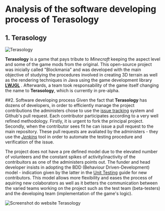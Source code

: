 # Analysis of the software developing process of Terasology

## 1. Terasology

![Terasology](https://github.com/dimamo5/Terasology/blob/Filipa/ESOF-DOCS/images/terasology.png?raw=true)

**Terasology** is a game that pays tribute to *Minecraft* keeping the aspect level and some of the game mods from the original. 
This open-source project was inicially called "Blockmania" and was developed 
with the main objective of studying the procedures involved in creating 3D terrain as well as the rendering techniques 
in Java using the game development library **[LWJGL](http://www.lwjgl.org/)** .
Afterwards, a team took responsability of the game itself changing the name to **Terasology**, which is currently in pre-alpha.

##2. Software developing process
Given the fact that **Terasology** has dozens of developers, in order to efficiently manage the project contributions the administers chose to use the [issue tracking](https://github.com/MovingBlocks/Terasology/issues) system and Github's pull request. Each contributor participates according to a very well refined methodology. Firstly, it is urgent to fork the principal project. Secondly, when the contributor sees fit
he can issue a pull request to the main repository. These pull requests are avaliated by the administers - they use the 
*[Jenkins](https://wiki.jenkins-ci.org/display/JENKINS/Meet+Jenkins)* tool in order to automate the testing procedure and verification of the issue.

The project does not have a pre defined model due to the elevated number of volunteers and the constant spikes of activity/inactivity of the contribuitors as one of the administers points out. The funder and head developer insists in adopting the BDD (Behaviour Driven-Development) model - indication given by the latter in the [Unit Testing](https://github.com/MovingBlocks/Terasology/wiki/Unit-Testing) guide for new contributors. This model allows more flexibility and eases the process of aquiring new colaborators as well as it betters the communication between the varied teams working on the project such as the test team (beta-testers) and the developing team (implementation of the game's logic).

![Screenshot do website Terasology](https://github.com/dimamo5/Terasology/blob/Filipa/ESOF-DOCS/images/site.png?raw=true)


